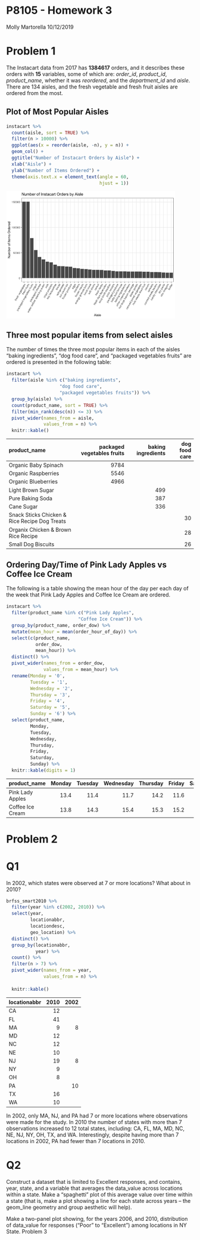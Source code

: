 P8105 - Homework 3
================
Molly Martorella
10/12/2019

# Problem 1

The Instacart data from 2017 has **1384617** orders, and it describes
these orders with **15** variables, some of which are: *order\_id*,
*product\_id*, *product\_name*, whether it was *reordered*, and the
*department\_id* and *aisle*. There are 134 aisles, and the fresh
vegetable and fresh fruit aisles are ordered from the most.

## Plot of Most Popular Aisles

``` r
instacart %>% 
  count(aisle, sort = TRUE) %>% 
  filter(n > 10000) %>% 
  ggplot(aes(x = reorder(aisle, -n), y = n)) +
  geom_col() +
  ggtitle("Number of Instacart Orders by Aisle") +
  xlab("Aisle") +
  ylab("Number of Items Ordered") +
  theme(axis.text.x = element_text(angle = 60, 
                                   hjust = 1))
```

<img src="p8105_hw3_mem2331_files/figure-gfm/unnamed-chunk-2-1.png" width="90%" />

## Three most popular items from select aisles

The number of times the three most popular items in each of the aisles
“baking ingredients”, “dog food care”, and “packaged vegetables
fruits” are ordered is presented in the following table:

``` r
instacart %>% 
  filter(aisle %in% c("baking ingredients", 
                    "dog food care", 
                    "packaged vegetables fruits")) %>% 
  group_by(aisle) %>% 
  count(product_name, sort = TRUE) %>% 
  filter(min_rank(desc(n)) <= 3) %>% 
  pivot_wider(names_from = aisle,
              values_from = n) %>% 
  knitr::kable()
```

| product\_name                                 | packaged vegetables fruits | baking ingredients | dog food care |
| :-------------------------------------------- | -------------------------: | -----------------: | ------------: |
| Organic Baby Spinach                          |                       9784 |                    |               |
| Organic Raspberries                           |                       5546 |                    |               |
| Organic Blueberries                           |                       4966 |                    |               |
| Light Brown Sugar                             |                            |                499 |               |
| Pure Baking Soda                              |                            |                387 |               |
| Cane Sugar                                    |                            |                336 |               |
| Snack Sticks Chicken & Rice Recipe Dog Treats |                            |                    |            30 |
| Organix Chicken & Brown Rice Recipe           |                            |                    |            28 |
| Small Dog Biscuits                            |                            |                    |            26 |

## Ordering Day/Time of Pink Lady Apples vs Coffee Ice Cream

The following is a table showing the mean hour of the day per each day
of the week that Pink Lady Apples and Coffee Ice Cream are ordered.

``` r
instacart %>% 
  filter(product_name %in% c("Pink Lady Apples",
                           "Coffee Ice Cream")) %>% 
  group_by(product_name, order_dow) %>% 
  mutate(mean_hour = mean(order_hour_of_day)) %>% 
  select(c(product_name, 
           order_dow, 
           mean_hour)) %>%
  distinct() %>% 
  pivot_wider(names_from = order_dow, 
              values_from = mean_hour) %>% 
  rename(Monday = '0',
         Tuesday = '1',
         Wednesday = '2',
         Thursday = '3',
         Friday = '4',
         Saturday = '5',
         Sunday = '6') %>%
  select(product_name, 
         Monday, 
         Tuesday, 
         Wednesday, 
         Thursday, 
         Friday, 
         Saturday, 
         Sunday) %>% 
  knitr::kable(digits = 1)
```

| product\_name    | Monday | Tuesday | Wednesday | Thursday | Friday | Saturday | Sunday |
| :--------------- | -----: | ------: | --------: | -------: | -----: | -------: | -----: |
| Pink Lady Apples |   13.4 |    11.4 |      11.7 |     14.2 |   11.6 |     12.8 |   11.9 |
| Coffee Ice Cream |   13.8 |    14.3 |      15.4 |     15.3 |   15.2 |     12.3 |   13.8 |

# Problem 2

# Q1

In 2002, which states were observed at 7 or more locations? What about
in 2010?

``` r
brfss_smart2010 %>% 
  filter(year %in% c(2002, 2010)) %>% 
  select(year,
         locationabbr,
         locationdesc,
         geo_location) %>% 
  distinct() %>%
  group_by(locationabbr, 
           year) %>% 
  count() %>% 
  filter(n > 7) %>% 
  pivot_wider(names_from = year, 
              values_from = n) %>% 

  knitr::kable()  
```

| locationabbr | 2010 | 2002 |
| :----------- | ---: | ---: |
| CA           |   12 |      |
| FL           |   41 |      |
| MA           |    9 |    8 |
| MD           |   12 |      |
| NC           |   12 |      |
| NE           |   10 |      |
| NJ           |   19 |    8 |
| NY           |    9 |      |
| OH           |    8 |      |
| PA           |      |   10 |
| TX           |   16 |      |
| WA           |   10 |      |

In 2002, only MA, NJ, and PA had 7 or more locations where observations
were made for the study. In 2010 the number of states with more than 7
observations increased to 12 total states, including: CA, FL, MA, MD,
NC, NE, NJ, NY, OH, TX, and WA. Interestingly, despite having more than
7 locations in 2002, PA had fewer than 7 locations in 2010.

# Q2

Construct a dataset that is limited to Excellent responses, and
contains, year, state, and a variable that averages the data\_value
across locations within a state. Make a “spaghetti” plot of this average
value over time within a state (that is, make a plot showing a line for
each state across years – the geom\_line geometry and group aesthetic
will help).

Make a two-panel plot showing, for the years 2006, and 2010,
distribution of data\_value for responses (“Poor” to “Excellent”) among
locations in NY State. Problem 3
